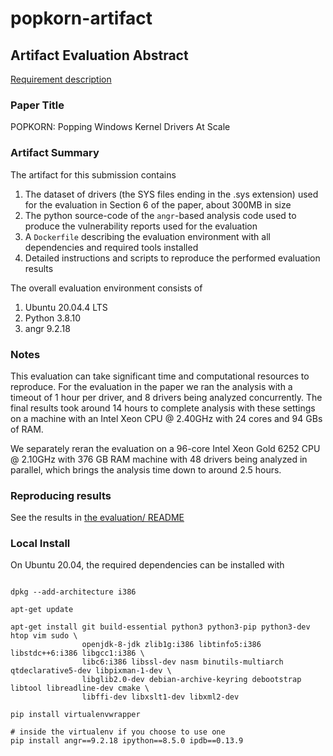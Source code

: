 # popkorn-artifact

## Artifact Evaluation Abstract
[Requirement description](https://www.acsac.org/2022/submissions/papers/artifacts/)

### Paper Title
POPKORN: Popping Windows Kernel Drivers At Scale

### Artifact Summary
The artifact for this submission contains
1. The dataset of drivers (the SYS files ending in the .sys extension) used for the evaluation in Section 6 of the paper, about 300MB in size
2. The python source-code of the `angr`-based analysis code used to produce the vulnerability reports used for the evaluation
3. A `Dockerfile` describing the evaluation environment with all dependencies and required tools installed
4. Detailed instructions and scripts to reproduce the performed evaluation results

The overall evaluation environment consists of
1. Ubuntu 20.04.4 LTS
2. Python 3.8.10
3. angr 9.2.18

### Notes
This evaluation can take significant time and computational resources to reproduce. For the evaluation in the paper we ran the analysis with a timeout of 1 hour per driver, and 8 drivers being analyzed concurrently. The final results took around 14 hours to complete analysis with these settings on a machine with an Intel Xeon CPU @ 2.40GHz with 24 cores and 94 GBs of RAM.

We separately reran the evaluation on a 96-core Intel Xeon Gold 6252 CPU @ 2.10GHz with 376 GB RAM machine with 48 drivers being analyzed in parallel, which brings the analysis time down to around 2.5 hours.

### Reproducing results

See the results in [the evaluation/ README](evaluation/README.md)

### Local Install

On Ubuntu 20.04, the required dependencies can be installed with

```

dpkg --add-architecture i386

apt-get update

apt-get install git build-essential python3 python3-pip python3-dev htop vim sudo \
                openjdk-8-jdk zlib1g:i386 libtinfo5:i386 libstdc++6:i386 libgcc1:i386 \
                libc6:i386 libssl-dev nasm binutils-multiarch qtdeclarative5-dev libpixman-1-dev \
                libglib2.0-dev debian-archive-keyring debootstrap libtool libreadline-dev cmake \
                libffi-dev libxslt1-dev libxml2-dev

pip install virtualenvwrapper

# inside the virtualenv if you choose to use one
pip install angr==9.2.18 ipython==8.5.0 ipdb==0.13.9
```
